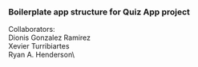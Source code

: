 ### Boilerplate app structure for Quiz App project

Collaborators:\
Dionis Gonzalez Ramirez\
Xevier Turribiartes\
Ryan A. Henderson\
